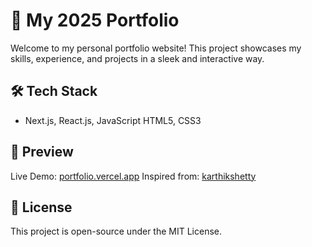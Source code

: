 # 🚀 My 2025 Portfolio  

Welcome to my personal portfolio website! This project showcases my skills, experience, and projects in a sleek and interactive way.  

## 🛠 Tech Stack  
- Next.js, React.js, JavaScript HTML5, CSS3

## 📸 Preview  
Live Demo: [portfolio.vercel.app](https://spicydark-portfolio.vercel.app/)
Inspired from: [karthikshetty](https://github.com/karthikshetty26)

## 📜 License
This project is open-source under the MIT License.
